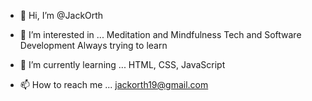 - 👋 Hi, I’m @JackOrth
 
- 👀 I’m interested in ...
    Meditation and Mindfulness
    Tech and Software Development
    Always trying to learn
    
- 🌱 I’m currently learning ...
    HTML, CSS, JavaScript
    
- 📫 How to reach me ...
    jackorth19@gmail.com

<!---
JackOrth/JackOrth is a ✨ special ✨ repository because its `README.md` (this file) appears on your GitHub profile.
You can click the Preview link to take a look at your changes.
--->
